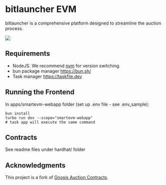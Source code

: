 # bitlauncher EVM

bitlauncher is a comprehensive platform designed to streamline the auction process.

![](https://cdn.eosnation.io/pomelo/project_logos/fc190531-e0ed-4018-be9b-2a4323829bb8.png?webp=true&resize=1500&animated=true)

## Requirements

- NodeJS. We recommend [nvm](https://github.com/nvm-sh/nvm) for version switching.
- bun package manager https://bun.sh/
- Task manager https://taskfile.dev

## Running the Frontend

In apps/smartevm-webapp folder (set up .env file - see .env_sample):

```
bun install
turbo run dev --scope="smartevm-webapp"
# task app will execute the same command
```

## Contracts

See readme files under hardhat/ folder

## Acknowledgments

This project is a fork of [Gnosis Auction Contracts](https://github.com/Gnosis-Auction/auction-contracts).
